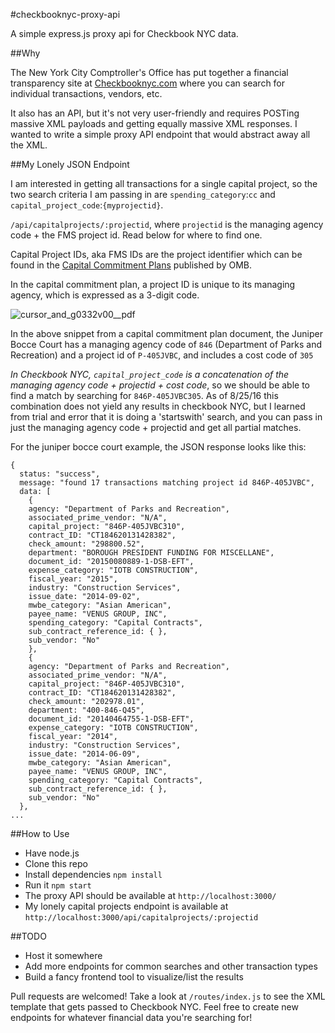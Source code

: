 #checkbooknyc-proxy-api

A simple express.js proxy api for Checkbook NYC data.

##Why

The New York City Comptroller's Office has put together a financial transparency site at [Checkbooknyc.com](http://www.checkbooknyc.com) where you can search for individual transactions, vendors, etc.  

It also has an API, but it's not very user-friendly and requires POSTing massive XML payloads and getting equally massive XML responses.  I wanted to write a simple proxy API endpoint that would abstract away all the XML.

##My Lonely JSON Endpoint

I am interested in getting all transactions for a single capital project, so the two search criteria I am passing in are `spending_category`:`cc` and `capital_project_code`:`{myprojectid}`.  

`/api/capitalprojects/:projectid`, where `projectid` is the managing agency code + the FMS project id. Read below for where to find one.

Capital Project IDs, aka FMS IDs are the project identifier which can be found in the [Capital Commitment Plans](http://www1.nyc.gov/site/omb/publications/finplan04-16.page) published by OMB. 

In the capital commitment plan, a project ID is unique to its managing agency, which is expressed as a 3-digit code.  

![cursor_and_g0332v00__pdf](https://cloud.githubusercontent.com/assets/1833820/17956854/d7a27f0e-6a5a-11e6-9011-6b1322cbf627.png)

In the above snippet from a capital commitment plan document, the Juniper Bocce Court has a managing agency code of `846` (Department of Parks and Recreation) and a project id of `P-405JVBC`, and includes a cost code of `305`

*In Checkbook NYC, `capital_project_code` is a concatenation of the managing agency code + projectid + cost code*, so we should be able to find a match by searching for `846P-405JVBC305`.  As of 8/25/16 this combination does not yield any results in checkbook NYC, but I learned from trial and error that it is doing a 'startswith' search, and you can pass in just the managing agency code + projectid and get all partial matches.

For the juniper bocce court example, the JSON response looks like this:

```
{
  status: "success",
  message: "found 17 transactions matching project id 846P-405JVBC",
  data: [
    {
    agency: "Department of Parks and Recreation",
    associated_prime_vendor: "N/A",
    capital_project: "846P-405JVBC310",
    contract_ID: "CT184620131428382",
    check_amount: "298800.52",
    department: "BOROUGH PRESIDENT FUNDING FOR MISCELLANE",
    document_id: "20150080889-1-DSB-EFT",
    expense_category: "IOTB CONSTRUCTION",
    fiscal_year: "2015",
    industry: "Construction Services",
    issue_date: "2014-09-02",
    mwbe_category: "Asian American",
    payee_name: "VENUS GROUP, INC",
    spending_category: "Capital Contracts",
    sub_contract_reference_id: { },
    sub_vendor: "No"
    },
    {
    agency: "Department of Parks and Recreation",
    associated_prime_vendor: "N/A",
    capital_project: "846P-405JVBC310",
    contract_ID: "CT184620131428382",
    check_amount: "202978.01",
    department: "400-846-Q45",
    document_id: "20140464755-1-DSB-EFT",
    expense_category: "IOTB CONSTRUCTION",
    fiscal_year: "2014",
    industry: "Construction Services",
    issue_date: "2014-06-09",
    mwbe_category: "Asian American",
    payee_name: "VENUS GROUP, INC",
    spending_category: "Capital Contracts",
    sub_contract_reference_id: { },
    sub_vendor: "No"
  },
...

``` 

##How to Use

- Have node.js
- Clone this repo
- Install dependencies `npm install`
- Run it `npm start`
- The proxy API should be available at `http://localhost:3000/`
- My lonely capital projects endpoint is available at `http://localhost:3000/api/capitalprojects/:projectid`

##TODO

- Host it somewhere
- Add more endpoints for common searches and other transaction types
- Build a fancy frontend tool to visualize/list the results

Pull requests are welcomed!  Take a look at `/routes/index.js` to see the XML template that gets passed to Checkbook NYC.  Feel free to create new endpoints for whatever financial data you're searching for!
